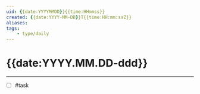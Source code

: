 ```yaml
---
uid: {{date:YYYYMMDD}}{{time:HHmmss}}
created: {{date:YYYY-MM-DD}}T{{time:HH:mm:ssZ}}
aliases: 
tags: 
    - type/daily
---
```

# {{date:YYYY.MM.DD-ddd}}
---
- [ ] #task 